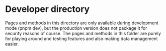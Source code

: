 # Developer directory

Pages and methods in this directory are only available during development mode \(pnpm dev\), but
the production version does not package it for security reasons of course. The pages and methods in
this folder are purely for playing around and testing features and also making data management easier.